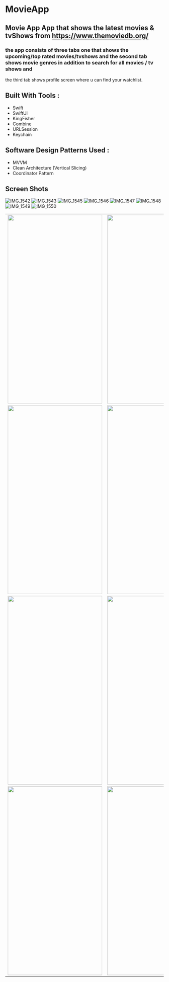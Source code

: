 # MovieApp


## Movie App App that shows the latest movies & tvShows from https://www.themoviedb.org/ 
### the app consists of three tabs one that shows the upcoming/top rated movies/tvshows and the second tab shows movie genres in addition to search for all movies / tv shows and 
the third tab shows profile screen where u can find your watchlist.

## Built With Tools : 
- Swift 
- SwiftUI 
- KingFisher
- Combine 
- URLSession
- Keychain
  
## Software Design Patterns Used : 
- MVVM
- Clean Architecture (Vertical Slicing) 
- Coordinator Pattern

## Screen Shots 


![IMG_1542](https://github.com/user-attachments/assets/5a3b7681-f981-4d64-8160-c44a38ff317e)
![IMG_1543](https://github.com/user-attachments/assets/5d949b40-1884-4f9c-bfd6-9f5b6a871776)
![IMG_1545](https://github.com/user-attachments/assets/e729870c-767d-45a5-828f-03f62a38ef7e)
![IMG_1546](https://github.com/user-attachments/assets/54633a43-50b1-4576-8cf1-04fbc39cb633)
![IMG_1547](https://github.com/user-attachments/assets/d9e8b7d2-ea2f-4c2f-9e91-65c15541771e)
![IMG_1548](https://github.com/user-attachments/assets/7eba507c-7bc2-4b6b-ad57-4488eef9f1ec)
![IMG_1549](https://github.com/user-attachments/assets/c9f1a271-576d-45b8-87a0-dd9ef7b98166)
![IMG_1550](https://github.com/user-attachments/assets/888bb161-33c1-4621-ad3f-a749cbd4eaff)


<table>


 <tr>
  <td> 
    <img src = "https://github.com/user-attachments/assets/5a3b7681-f981-4d64-8160-c44a38ff317e" width="300" height="600" />
  </td>
  
  <td> 
    <img src = "https://github.com/tarekahmedb200/MovieApp/assets/35314267/7eba507c-7bc2-4b6b-ad57-4488eef9f1ec" width="300" height="600" />
  </td>
  
</tr>


 <tr>
  <td> 
    <img src = "https://github.com/tarekahmedb200/MovieApp/assets/35314267/c9f1a271-576d-45b8-87a0-dd9ef7b98166" width="300" height="600" />
  </td>
  
  <td> 
    <img src = "https://github.com/tarekahmedb200/MovieApp/assets/35314267/888bb161-33c1-4621-ad3f-a749cbd4eaff" width="300" height="600" />
  </td>
  
</tr>


 
 <tr>
  <td> 
    <img src = "https://github.com/tarekahmedb200/MovieApp/assets/35314267/5a3b7681-f981-4d64-8160-c44a38ff317e" width="300" height="600" />
  </td>
  
  <td> 
    <img src = "https://github.com/tarekahmedb200/MovieApp/assets/35314267/5d949b40-1884-4f9c-bfd6-9f5b6a871776" width="300" height="600" />
  </td>
  
</tr>
  
   <tr>

  <td> 
      <img src = "https://github.com/tarekahmedb200/MovieApp/assets/35314267/e729870c-767d-45a5-828f-03f62a38ef7e" width="300" height="600" />
  </td>
  
  <td> 
      <img src = "https://github.com/tarekahmedb200/MovieApp/assets/35314267/54633a43-50b1-4576-8cf1-04fbc39cb6334" width="300" height="600" />
  </td>
    </tr>
    
    
 </table>
